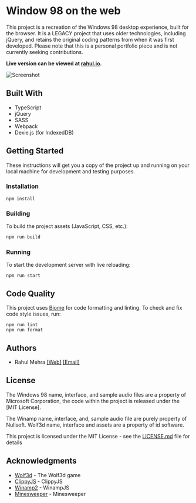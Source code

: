 # Window 98 on the web

This project is a recreation of the Windows 98 desktop experience, built for the browser. It is a LEGACY project that uses older technologies, including jQuery, and retains the original coding patterns from when it was first developed. Please note that this is a personal portfolio piece and is not currently seeking contributions.

**Live version can be viewed at [rahul.io](https://rahul.io).**

![Screenshot](https://raw.githubusercontent.com/lolstring/windows98-html-css-js/master/assets/screenshot-min.png)

## Built With

*   TypeScript 
*   jQuery
*   SASS
*   Webpack
*   Dexie.js (for IndexedDB)

## Getting Started

These instructions will get you a copy of the project up and running on your local machine for development and testing purposes.

### Installation

```
npm install
```

### Building

To build the project assets (JavaScript, CSS, etc.):

```sh
npm run build
```

### Running

To start the development server with live reloading:
```
npm run start
```

## Code Quality

This project uses [Biome](https://biomejs.dev/) for code formatting and linting.
To check and fix code style issues, run:

```
npm run lint
npm run format
```

## Authors

*   Rahul Mehra [[Web]](https://rahul.io) [[Email]](mailto:win98@rahul.io)

## License

The Windows 98 name, interface, and sample audio files are a property of
Microsoft Corporation, the code within the project is released under the [MIT
License].

The Winamp name, interface, and, sample audio file are purely property of Nullsoft.
Wolf3d name, interface and assets are a property of id software.

This project is licensed under the MIT License - see the [LICENSE.md](LICENSE.md) file for details

## Acknowledgments

*   [Wolf3d](https://github.com/jseidelin/wolf3d) - The Wolf3d game
*   [ClippyJS](https://github.com/smore-inc/clippy.js) - ClippyJS
*   [Winamp2](https://github.com/captbaritone/winamp2-js) - WinampJS
*   [Minesweeper](http://www.freeminesweeper.org/) - Minesweeper